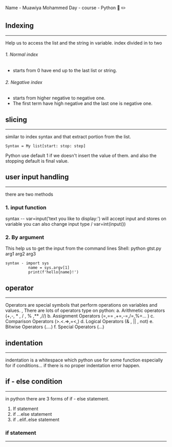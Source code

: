 Name - Muawiya Mohammed
Day - 
course - Python 📓 ✏️

## Indexing
---
Help us to access the list and the string in variable.
index divided in to two
###### 1. Normal index 
- starts from 0 have end up to the last list or string.
###### 2. Negative index
- starts from higher negative to negative one.
- The first term have high negative and the last one is negative one.


## slicing
------
similar to index syntax and that extract portion from the list.
```
Syntax = My list[start: stop: step]
```
Python use default 1 if we doesn't insert the value of them. and also the stopping default is final value.

## user input handling
----
there are two methods 
### 1. input function 
syntax -- var=input('text you like to display:')
will accept input and stores on variable
you can also change input type / var=int(input())
### 2. By argument
This help us to get the input from the command lines 
Shell: python gtst.py arg1 arg2 arg3
```
syntax - import sys
          name = sys.argv[1]
          print(f'hello{name}!')
```

## operator
---
Operators are special symbols that perform operations on variables and values. , 
There are lots of operators type on python: 
a. Arithmetic operators (+,-, * , / , % ,** ,//)
b. Assignment Operators (=,== ,+=,-=,/=,%=... )
c. Comparison Operators (>.<.=>,=<,)
d. Logical Operators (& , || , not)
e. Bitwise Operators (....)
f. Special Operators (...)

## indentation
---
indentation is a whitespace which python use for some function especially for if conditions...
if there is no proper indentation error happen.

## if - else condition
----
in python there are 3 forms of if - else statement.
 1. If statement 
 2. if ...else statement
 3. if ..elif..else statement

### if statement
---



